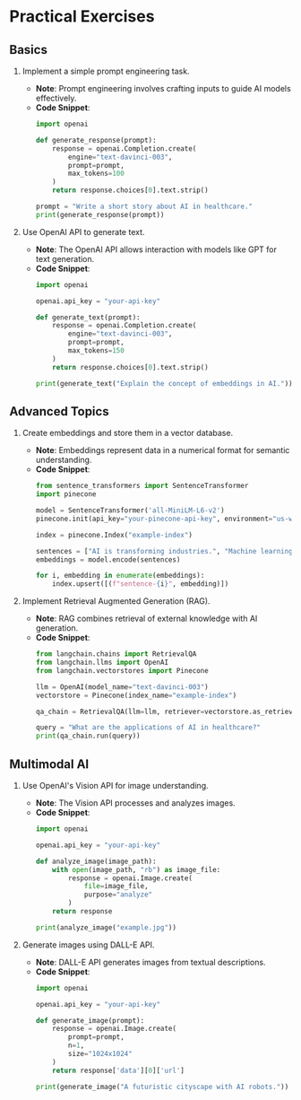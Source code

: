 # Practical Exercises

## Basics

1. Implement a simple prompt engineering task.
   - **Note**: Prompt engineering involves crafting inputs to guide AI models effectively.
   - **Code Snippet**:
     ```python
     import openai

     def generate_response(prompt):
         response = openai.Completion.create(
             engine="text-davinci-003",
             prompt=prompt,
             max_tokens=100
         )
         return response.choices[0].text.strip()

     prompt = "Write a short story about AI in healthcare."
     print(generate_response(prompt))
     ```

2. Use OpenAI API to generate text.
   - **Note**: The OpenAI API allows interaction with models like GPT for text generation.
   - **Code Snippet**:
     ```python
     import openai

     openai.api_key = "your-api-key"

     def generate_text(prompt):
         response = openai.Completion.create(
             engine="text-davinci-003",
             prompt=prompt,
             max_tokens=150
         )
         return response.choices[0].text.strip()

     print(generate_text("Explain the concept of embeddings in AI."))
     ```

## Advanced Topics

1. Create embeddings and store them in a vector database.
   - **Note**: Embeddings represent data in a numerical format for semantic understanding.
   - **Code Snippet**:
     ```python
     from sentence_transformers import SentenceTransformer
     import pinecone

     model = SentenceTransformer('all-MiniLM-L6-v2')
     pinecone.init(api_key="your-pinecone-api-key", environment="us-west1-gcp")

     index = pinecone.Index("example-index")

     sentences = ["AI is transforming industries.", "Machine learning is a subset of AI."]
     embeddings = model.encode(sentences)

     for i, embedding in enumerate(embeddings):
         index.upsert([(f"sentence-{i}", embedding)])
     ```

2. Implement Retrieval Augmented Generation (RAG).
   - **Note**: RAG combines retrieval of external knowledge with AI generation.
   - **Code Snippet**:
     ```python
     from langchain.chains import RetrievalQA
     from langchain.llms import OpenAI
     from langchain.vectorstores import Pinecone

     llm = OpenAI(model_name="text-davinci-003")
     vectorstore = Pinecone(index_name="example-index")

     qa_chain = RetrievalQA(llm=llm, retriever=vectorstore.as_retriever())

     query = "What are the applications of AI in healthcare?"
     print(qa_chain.run(query))
     ```

## Multimodal AI

1. Use OpenAI's Vision API for image understanding.
   - **Note**: The Vision API processes and analyzes images.
   - **Code Snippet**:
     ```python
     import openai

     openai.api_key = "your-api-key"

     def analyze_image(image_path):
         with open(image_path, "rb") as image_file:
             response = openai.Image.create(
                 file=image_file,
                 purpose="analyze"
             )
         return response

     print(analyze_image("example.jpg"))
     ```

2. Generate images using DALL-E API.
   - **Note**: DALL-E API generates images from textual descriptions.
   - **Code Snippet**:
     ```python
     import openai

     openai.api_key = "your-api-key"

     def generate_image(prompt):
         response = openai.Image.create(
             prompt=prompt,
             n=1,
             size="1024x1024"
         )
         return response['data'][0]['url']

     print(generate_image("A futuristic cityscape with AI robots."))
     ```
